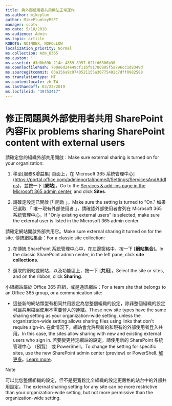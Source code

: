```yaml
---
title: 與外部使用者共用無法正常運作
ms.author: mikeplum
author: MikePlumleyMSFT
manager: scotv
ms.date: 5/18/2018
ms.audience: Admin
ms.topic: article
ROBOTS: NOINDEX, NOFOLLOW
localization_priority: Normal
ms.collection: Adm_O365
ms.custom: ''
ms.assetid: d3d0b69b-214e-4859-8957-621fd6306b30
ms.openlocfilehash: 700e6d24e49cf11bf91780895f5a796cc1d8349d
ms.sourcegitcommit: 03a156a9c9740521155a30775492c7dff0982588
ms.translationtype: MT
ms.contentlocale: zh-TW
ms.lasthandoff: 03/22/2019
ms.locfileid: "30753417"
---
```

# <a name="fix-problems-sharing-sharepoint-content-with-external-users"></a><span data-ttu-id="cfb1e-102">修正問題與外部使用者共用 SharePoint 內容</span><span class="sxs-lookup"><span data-stu-id="cfb1e-102">Fix problems sharing SharePoint content with external users</span></span>

<span data-ttu-id="cfb1e-103">請確定您的組織外部共用開啟：</span><span class="sxs-lookup"><span data-stu-id="cfb1e-103">Make sure external sharing is turned on for your organization:</span></span>
  
1. <span data-ttu-id="cfb1e-104">移至[服務&amp;增益集] 頁面上，在 Microsoft 365 系統管理中心](https://portal.office.com/adminportal/home#/Settings/ServicesAndAddIns)，並按一下 [**網站**]。</span><span class="sxs-lookup"><span data-stu-id="cfb1e-104">Go to the [Services &amp; add-ins page in the Microsoft 365 admin center](https://portal.office.com/adminportal/home#/Settings/ServicesAndAddIns), and click **Sites**.</span></span>
    
2. <span data-ttu-id="cfb1e-105">請確定設定已開啟 [「 開啟 」。</span><span class="sxs-lookup"><span data-stu-id="cfb1e-105">Make sure the setting is turned to "On."</span></span> <span data-ttu-id="cfb1e-106">如果已選取 「 唯一現有外部使用者 」，請確認外部使用者會列在 Microsoft 365 系統管理中心。</span><span class="sxs-lookup"><span data-stu-id="cfb1e-106">If "Only existing external users" is selected, make sure the external user is listed in the Microsoft 365 admin center.</span></span>
    
<span data-ttu-id="cfb1e-107">請確定網站開啟外部共用它。</span><span class="sxs-lookup"><span data-stu-id="cfb1e-107">Make sure external sharing it turned on for the site.</span></span> <span data-ttu-id="cfb1e-108">傳統網站集合：</span><span class="sxs-lookup"><span data-stu-id="cfb1e-108">For a classic site collection:</span></span>
  
1. <span data-ttu-id="cfb1e-109">在傳統 SharePoint 系統管理中心中，在左邊窗格中，按一下 [**網站集合**]。</span><span class="sxs-lookup"><span data-stu-id="cfb1e-109">In the classic SharePoint admin center, in the left pane, click **site collections**.</span></span>
    
2. <span data-ttu-id="cfb1e-110">選取的網站或網站，以及功能區上，按一下 [**共用**]。</span><span class="sxs-lookup"><span data-stu-id="cfb1e-110">Select the site or sites, and on the ribbon, click **Sharing**.</span></span>
    
<span data-ttu-id="cfb1e-111">小組網站屬於 Office 365 群組，或是通訊網站：</span><span class="sxs-lookup"><span data-stu-id="cfb1e-111">For a team site that belongs to an Office 365 group, or a communication site:</span></span>
  
- <span data-ttu-id="cfb1e-112">這些新的網站類型有相同共用設定為您整個組織的設定，除非整個組織的設定可讓共用檔案使用不需要登入的連結。</span><span class="sxs-lookup"><span data-stu-id="cfb1e-112">These new site types have the same sharing setting as your organization-wide setting, unless the organization-wide setting allows sharing files using links that don't require sign-in.</span></span> <span data-ttu-id="cfb1e-113">在此情況下，網站會允許與新的和現有的外部使用者登入共用。</span><span class="sxs-lookup"><span data-stu-id="cfb1e-113">In this case, the sites allow sharing with new and existing external users who sign in.</span></span> <span data-ttu-id="cfb1e-114">若要變更特定網站的設定，請使用新的 SharePoint 系統管理中心 （預覽） 或 PowerShell。</span><span class="sxs-lookup"><span data-stu-id="cfb1e-114">To change the setting for specific sites, use the new SharePoint admin center (preview) or PowerShell.</span></span> <span data-ttu-id="cfb1e-115">[解更多](https://go.microsoft.com/fwlink/?linkid=871863)。</span><span class="sxs-lookup"><span data-stu-id="cfb1e-115">[Learn more](https://go.microsoft.com/fwlink/?linkid=871863).</span></span>
    
> [!NOTE]
> <span data-ttu-id="cfb1e-116">可以比您整個組織的設定，但不是更寬鬆比全組織的設定更嚴格的站台中的外部共用設定。</span><span class="sxs-lookup"><span data-stu-id="cfb1e-116">The external sharing setting for any site can be more restrictive than your organization-wide setting, but not more permissive than the organization-wide setting.</span></span> 
  

